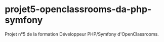 # projet5-openclassrooms-da-php-symfony
Projet n°5 de la formation Développeur PHP/Symfony d'OpenClassrooms.
